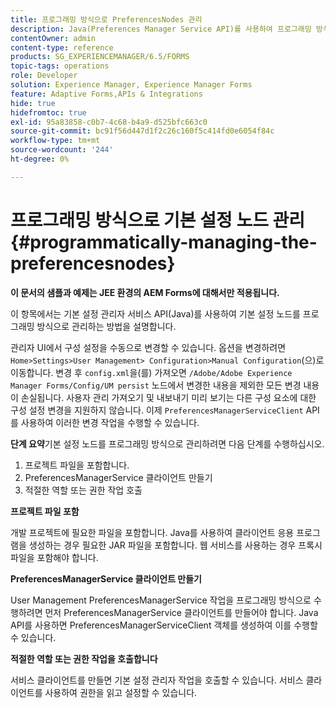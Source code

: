 ```yaml
---
title: 프로그래밍 방식으로 PreferencesNodes 관리
description: Java(Preferences Manager Service API)를 사용하여 프로그래밍 방식으로 기본 설정 노드를 관리합니다.
contentOwner: admin
content-type: reference
products: SG_EXPERIENCEMANAGER/6.5/FORMS
topic-tags: operations
role: Developer
solution: Experience Manager, Experience Manager Forms
feature: Adaptive Forms,APIs & Integrations
hide: true
hidefromtoc: true
exl-id: 95a83858-c0b7-4c68-b4a9-d525bfc663c0
source-git-commit: bc91f56d447d1f2c26c160f5c414fd0e6054f84c
workflow-type: tm+mt
source-wordcount: '244'
ht-degree: 0%

---
```


# 프로그래밍 방식으로 기본 설정 노드 관리 {#programmatically-managing-the-preferencesnodes}

**이 문서의 샘플과 예제는 JEE 환경의 AEM Forms에 대해서만 적용됩니다.**

이 항목에서는 기본 설정 관리자 서비스 API(Java)를 사용하여 기본 설정 노드를 프로그래밍 방식으로 관리하는 방법을 설명합니다.

관리자 UI에서 구성 설정을 수동으로 변경할 수 있습니다. 옵션을 변경하려면 `Home>Settings>User Management> Configuration>Manual Configuration`(으)로 이동합니다. 변경 후 `config.xml`을(를) 가져오면 `/Adobe/Adobe Experience Manager Forms/Config/UM persist` 노드에서 변경한 내용을 제외한 모든 변경 내용이 손실됩니다. 사용자 관리 가져오기 및 내보내기 미리 보기는 다른 구성 요소에 대한 구성 설정 변경을 지원하지 않습니다. 이제 `PreferencesManagerServiceClient` API를 사용하여 이러한 변경 작업을 수행할 수 있습니다.

**단계 요약**&#x200B;기본 설정 노드를 프로그래밍 방식으로 관리하려면 다음 단계를 수행하십시오.

1. 프로젝트 파일을 포함합니다.
1. PreferencesManagerService 클라이언트 만들기
1. 적절한 역할 또는 권한 작업 호출

**프로젝트 파일 포함**

개발 프로젝트에 필요한 파일을 포함합니다. Java를 사용하여 클라이언트 응용 프로그램을 생성하는 경우 필요한 JAR 파일을 포함합니다. 웹 서비스를 사용하는 경우 프록시 파일을 포함해야 합니다.

**PreferencesManagerService 클라이언트 만들기**

User Management PreferencesManagerService 작업을 프로그래밍 방식으로 수행하려면 먼저 PreferencesManagerService 클라이언트를 만들어야 합니다. Java API를 사용하면 PreferencesManagerServiceClient 객체를 생성하여 이를 수행할 수 있습니다.

**적절한 역할 또는 권한 작업을 호출합니다**

서비스 클라이언트를 만들면 기본 설정 관리자 작업을 호출할 수 있습니다. 서비스 클라이언트를 사용하여 권한을 읽고 설정할 수 있습니다.
